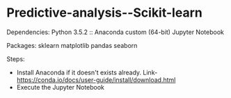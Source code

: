 # Predictive-analysis--Scikit-learn

Dependencies:
Python 3.5.2 :: Anaconda custom (64-bit)
Jupyter Notebook

Packages:
sklearn
matplotlib
pandas
seaborn

Steps:
  - Install Anaconda if it doesn't exists already. Link-https://conda.io/docs/user-guide/install/download.html
  - Execute the Jupyter Notebook
